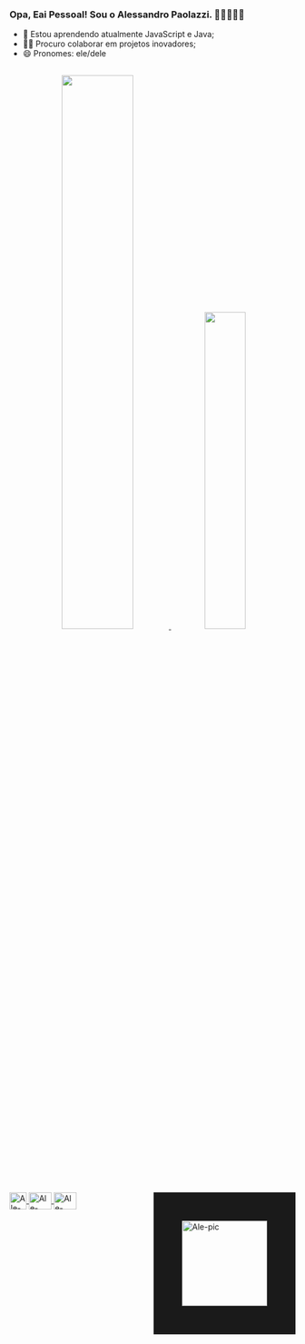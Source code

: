 ### Opa, Eai Pessoal! Sou o Alessandro Paolazzi. 🧑🏼‍💻✌🏼

- 🌱 Estou aprendendo atualmente JavaScript e Java;
- 🤝🏼 Procuro colaborar em projetos inovadores;
- 😄 Pronomes: ele/dele
##
<div align="center">
  <a href="https://github.com/alepaolazzi">
  <img width="50%" src="https://github-readme-stats.vercel.app/api?username=alepaolazzi&show_icons=true&theme=vision-friendly-dark&include_all_commits=true&count_private=true&hide=contribs,prs"/>
  <img width="37.8%" src="https://github-readme-stats.vercel.app/api/top-langs/?username=alepaolazzi&layout=compact&langs_count=7&theme=vision-friendly-dark"/>
</div>
  <div style="display: inline_block"><br>
  <img align="center" alt="Ale-JS" height='30' width'40' src="https://cdn.jsdelivr.net/gh/devicons/devicon/icons/javascript/javascript-original.svg"> 
  <img align="center" alt="Ale-CSS" height="30" width="40" src="https://cdn.jsdelivr.net/gh/devicons/devicon/icons/css3/css3-original.svg">
  <img align="center" alt="Ale-HTML" height="30" width="40" src="https://cdn.jsdelivr.net/gh/devicons/devicon/icons/html5/html5-original.svg">
  <img align="right" alt="Ale-pic" height="150" style="border: solid 50px" src="https://media.discordapp.net/attachments/808449313973469249/948748841962848266/ale_gif.gif?width=663&height=663">
  </div>
  
  ##
